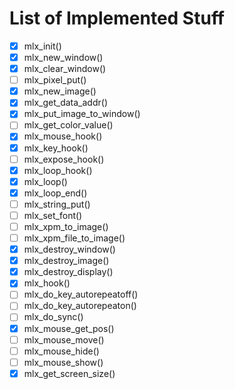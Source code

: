 # List of Implemented Stuff

- [x] mlx_init()
- [x] mlx_new_window()
- [x] mlx_clear_window()
- [ ] mlx_pixel_put()
- [x] mlx_new_image()
- [x] mlx_get_data_addr()
- [x] mlx_put_image_to_window()
- [ ] mlx_get_color_value()
- [x] mlx_mouse_hook()
- [x] mlx_key_hook()
- [ ] mlx_expose_hook()
- [x] mlx_loop_hook()
- [x] mlx_loop()
- [x] mlx_loop_end()
- [ ] mlx_string_put()
- [ ] mlx_set_font()
- [ ] mlx_xpm_to_image()
- [ ] mlx_xpm_file_to_image()
- [x] mlx_destroy_window()
- [x] mlx_destroy_image()
- [x] mlx_destroy_display()
- [x] mlx_hook()
- [ ] mlx_do_key_autorepeatoff()
- [ ] mlx_do_key_autorepeaton()
- [ ] mlx_do_sync()
- [x] mlx_mouse_get_pos()
- [ ] mlx_mouse_move()
- [ ] mlx_mouse_hide()
- [ ] mlx_mouse_show()
- [x] mlx_get_screen_size()
